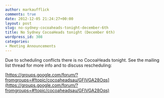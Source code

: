 ```yaml
---
author: markaufflick
comments: true
date: 2012-12-05 21:24:27+00:00
layout: post
slug: no-sydney-cocoaheads-tonight-december-6th
title: No Sydney CocoaHeads tonight (December 6th)
wordpress_id: 308
categories:
- Meeting Announcements
---
```


Due to scheduling conflicts there is no CocoaHeads tonight. See the mailing list thread for more info and to discuss rescheduling:

[https://groups.google.com/forum/?fromgroups=#!topic/cocoaheadsau/GFIVGA28Oqs](https://groups.google.com/forum/?fromgroups=#!topic/cocoaheadsau/GFIVGA28Oqs)
